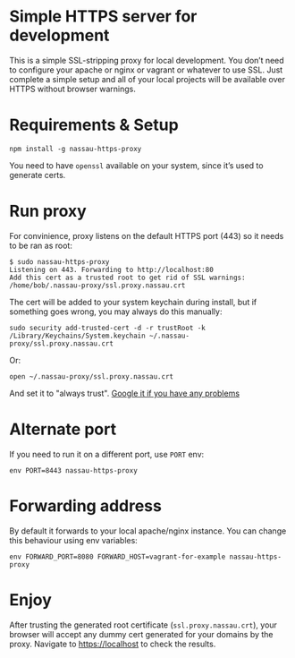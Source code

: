 Simple HTTPS server for development
===================================

This is a simple SSL-stripping proxy for local development. You don’t need to configure your apache or nginx or vagrant or whatever to use SSL. Just complete a simple setup and all of your local projects will be available over HTTPS without browser warnings.

Requirements & Setup
====================

```
npm install -g nassau-https-proxy
```

You need to have `openssl` available on your system, since it’s used to generate certs. 

Run proxy
=========

For convinience, proxy listens on the default HTTPS port (443) so it needs to be ran as root:

```
$ sudo nassau-https-proxy
Listening on 443. Forwarding to http://localhost:80
Add this cert as a trusted root to get rid of SSL warnings: /home/bob/.nassau-proxy/ssl.proxy.nassau.crt
```

The cert will be added to your system keychain during install, but if something goes wrong, you may always do this manually:

```
sudo security add-trusted-cert -d -r trustRoot -k /Library/Keychains/System.keychain ~/.nassau-proxy/ssl.proxy.nassau.crt
```

Or:

```
open ~/.nassau-proxy/ssl.proxy.nassau.crt
```
And set it to "always trust". [Google it if you have any problems](http://superuser.com/questions/404178/importing-a-self-signed-ssl-certificate-on-macos)

Alternate port
==============

If you need to run it on a different port, use `PORT` env:

```
env PORT=8443 nassau-https-proxy
```

Forwarding address
===================

By default it forwards to your local apache/nginx instance. You can change this behaviour using env variables:

```
env FORWARD_PORT=8080 FORWARD_HOST=vagrant-for-example nassau-https-proxy
```

Enjoy
=====

After trusting the generated root certificate (`ssl.proxy.nassau.crt`), your browser will accept any dummy cert generated for your domains by the proxy. Navigate to [https://localhost](https://localhost) to check the results.

